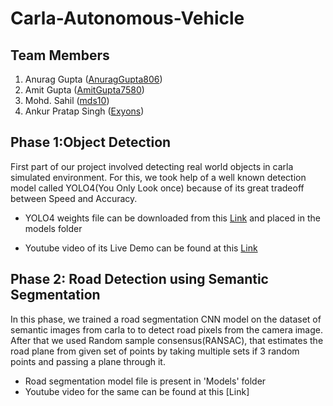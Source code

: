 # Carla-Autonomous-Vehicle
## Team Members
1. Anurag Gupta ([AnuragGupta806](https://github.com/AnuragGupta806))
2. Amit Gupta ([AmitGupta7580](https://github.com/AmitGupta7580))
3. Mohd. Sahil ([mds10](https://github.com/mds10))
4. Ankur Pratap Singh ([Exyons](https://github.com/Exyons))

## Phase 1:Object Detection
First part of our project involved detecting real world objects in carla simulated environment. For this, we took help of a well known detection model called YOLO4(You Only Look once) because of its great tradeoff between Speed and Accuracy.

- YOLO4 weights file can be downloaded from this [Link](https://github.com/AlexeyAB/darknet/releases/download/darknet_yolo_v3_optimal/yolov4.weights) and placed in the models folder

- Youtube video of its Live Demo can be found at this [Link](https://www.youtube.com/watch?v=Vct5sLkOILU&t=56s)

## Phase 2: Road Detection using Semantic Segmentation
In this phase, we trained a road segmentation CNN model on the dataset of semantic images from carla to to detect road pixels from the camera image. After that we used Random sample consensus(RANSAC), that estimates the road plane from given set of points by taking multiple sets if 3 random points and passing a plane through it.

- Road segmentation model file is present in 'Models' folder
- Youtube video for the same can be found at this [Link]
